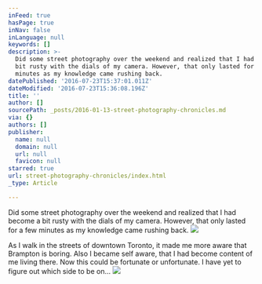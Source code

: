 ```yaml
---
inFeed: true
hasPage: true
inNav: false
inLanguage: null
keywords: []
description: >-
  Did some street photography over the weekend and realized that I had become a
  bit rusty with the dials of my camera. However, that only lasted for a few
  minutes as my knowledge came rushing back. 
datePublished: '2016-07-23T15:37:01.011Z'
dateModified: '2016-07-23T15:36:08.196Z'
title: ''
author: []
sourcePath: _posts/2016-01-13-street-photography-chronicles.md
via: {}
authors: []
publisher:
  name: null
  domain: null
  url: null
  favicon: null
starred: true
url: street-photography-chronicles/index.html
_type: Article

---
```

Did some street photography over the weekend and realized that I had become a bit rusty with the dials of my camera. However, that only lasted for a few minutes as my knowledge came rushing back. ![](https://the-grid-user-content.s3-us-west-2.amazonaws.com/c901dd9e-2550-458f-80b6-16fbe7e26aca.jpg)

As I walk in the streets of downtown Toronto, it made me more aware that Brampton is boring. Also I became self aware, that I had become content of me living there. Now this could be fortunate or unfortunate. I have yet to figure out which side to be on...
![](https://the-grid-user-content.s3-us-west-2.amazonaws.com/d152677a-3aa6-4a49-ab4d-9e388af926e7.jpg)